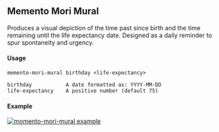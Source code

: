 ## Memento Mori Mural

Produces a visual depiction of the time past since birth and the time remaining until the life expectancy date.
Designed as a daily reminder to spur spontaneity and urgency.

#### Usage

```
memento-mori-mural birthday <life-expectancy>

birthday           A date formatted as: YYYY-MM-DD
life-expectancy    A positive number (default 75)
```

#### Example

[![momento-mori-mural example][asciinema-img]][asciinema-uri]

[asciinema-img]: https://asciinema.org/a/e14YGlhu5nliBZ9DmksI8yhrT.svg
[asciinema-uri]: https://asciinema.org/a/e14YGlhu5nliBZ9DmksI8yhrT
